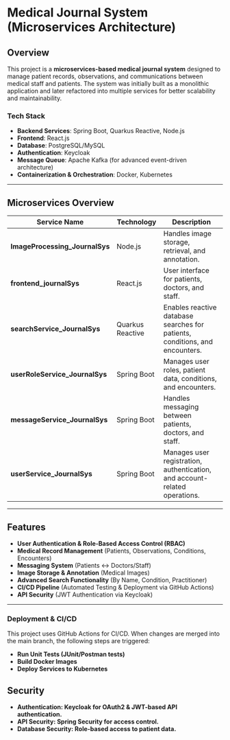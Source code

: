 # Medical Journal System (Microservices Architecture)

## Overview
This project is a **microservices-based medical journal system** designed to manage patient records, observations, and communications between medical staff and patients. The system was initially built as a monolithic application and later refactored into multiple services for better scalability and maintainability.

### Tech Stack
- **Backend Services**: Spring Boot, Quarkus Reactive, Node.js
- **Frontend**: React.js
- **Database**: PostgreSQL/MySQL
- **Authentication**: Keycloak
- **Message Queue**: Apache Kafka (for advanced event-driven architecture)
- **Containerization & Orchestration**: Docker, Kubernetes

---

## Microservices Overview
| **Service Name**                  | **Technology**        | **Description** |
|----------------------------------|---------------------|-----------------|
| **ImageProcessing_JournalSys**   | Node.js            | Handles image storage, retrieval, and annotation. |
| **frontend_journalSys**          | React.js           | User interface for patients, doctors, and staff. |
| **searchService_JournalSys**     | Quarkus Reactive   | Enables reactive database searches for patients, conditions, and encounters. |
| **userRoleService_JournalSys**   | Spring Boot        | Manages user roles, patient data, conditions, and encounters. |
| **messageService_JournalSys**    | Spring Boot        | Handles messaging between patients, doctors, and staff. |
| **userService_JournalSys**       | Spring Boot        | Manages user registration, authentication, and account-related operations. |

---

## Features
- **User Authentication & Role-Based Access Control (RBAC)**
- **Medical Record Management** (Patients, Observations, Conditions, Encounters)
- **Messaging System** (Patients ↔ Doctors/Staff)
- **Image Storage & Annotation** (Medical Images)
- **Advanced Search Functionality** (By Name, Condition, Practitioner)
- **CI/CD Pipeline** (Automated Testing & Deployment via GitHub Actions)
- **API Security** (JWT Authentication via Keycloak)

---

### Deployment & CI/CD
This project uses GitHub Actions for CI/CD. When changes are merged into the main branch, the following steps are triggered:

- **Run Unit Tests (JUnit/Postman tests)**
- **Build Docker Images**
- **Deploy Services to Kubernetes**

## Security

- **Authentication: Keycloak for OAuth2 & JWT-based API authentication.**
- **API Security: Spring Security for access control.**
- **Database Security: Role-based access to patient data.**
